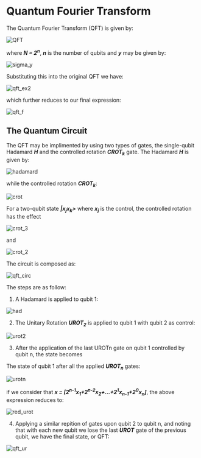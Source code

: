 <h1>Quantum Fourier Transform</h1>

The Quantum Fourier Transform (QFT) is given by:

![QFT](https://user-images.githubusercontent.com/68278907/88466718-8ac5ea80-cecf-11ea-9929-ae064d0d5a90.jpg)

where  __*N = 2<sup>n</sup>*__, __*n*__ is the number of qubits and __*y*__ may be given by:

![sigma_y](https://user-images.githubusercontent.com/68278907/88466893-4a676c00-ced1-11ea-87d9-8aeaf6af33ea.jpg)

Substituting this into the original QFT we have:

![qft_ex2](https://user-images.githubusercontent.com/68278907/88467074-4b010200-ced3-11ea-8453-df73753ef091.jpg)

which further reduces to our final expression:

![qft_f](https://user-images.githubusercontent.com/68278907/88467208-db8c1200-ced4-11ea-8a0d-e2cf84b9d8cb.jpg)

<h2>The Quantum Circuit</h2>

The QFT may be implimented by using two types of gates, the single-qubit Hadamard __*H*__ and the controlled rotation __*CROT<sub>k</sub>*__ gate. The Hadamard __*H*__ is given by:

![hadamard](https://user-images.githubusercontent.com/68278907/88467338-628dba00-ced6-11ea-961e-b2cc3ec29f60.jpg)

while the controlled rotation __*CROT<sub>k</sub>*__:

![crot](https://user-images.githubusercontent.com/68278907/88467385-dcbe3e80-ced6-11ea-80f8-80d3540a653c.jpg)

For a two-qubit state __*|x<sub>j</sub>x<sub>k</sub>>*__ where __*x<sub>j</sub>*__ is the control, the controlled rotation has the effect 

![crot_3](https://user-images.githubusercontent.com/68278907/88467533-586cbb00-ced8-11ea-9a3b-598e8a7772d0.jpg)

and

![crot_2](https://user-images.githubusercontent.com/68278907/88467513-2c513a00-ced8-11ea-909f-97e3f640e81b.jpg)

The circuit is composed as:

![qft_circ](https://user-images.githubusercontent.com/68278907/88478189-60fbda80-cf46-11ea-8218-346bf370ec94.png)


The steps are as follow:

1. A Hadamard is applied to qubit 1:

![had](https://user-images.githubusercontent.com/68278907/88478244-f7300080-cf46-11ea-8dd7-4dfc28a10ee9.png)

2. The Unitary Rotation __*UROT<sub>2</sub>*__ is applied to qubit 1 with qubit 2 as control:

![urot2](https://user-images.githubusercontent.com/68278907/88478315-ac62b880-cf47-11ea-81d9-57dd4785ed84.png)

3. After the application of the last UROTn gate on qubit 1 controlled by qubit n, the state becomes 

The state of qubit 1 after all the applied __*UROT<sub>n</sub>*__ gates:

![urotn](https://user-images.githubusercontent.com/68278907/88478385-13806d00-cf48-11ea-886a-2db543b558e0.png)

if we consider that __*x = [2<sup>n-1</sup>x<sub>1</sub>+2<sup>n-2</sup>x<sub>2</sub>+...+2<sup>1</sup>x<sub>n-1</sub>+2<sup>0</sup>x<sub>n</sub>]*__, the above expression reduces to:

![red_urot](https://user-images.githubusercontent.com/68278907/88478477-f5ffd300-cf48-11ea-9ff4-d62100a93361.png)

4. Applying a similar repition of gates upon qubit 2 to qubit n, and noting that with each new qubit we lose the last __*UROT*__ gate of the previous qubit, we have the final state, or QFT:

![qft_ur](https://user-images.githubusercontent.com/68278907/88478562-cc937700-cf49-11ea-8c7e-ec0450071d38.png)
